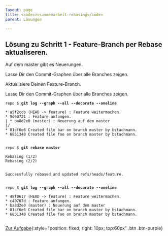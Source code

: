 ```yaml
---
layout: page
title: <code>zusammenarbeit-rebasing</code>
parent: Lösungen

---
```

## Lösung zu Schritt 1 - Feature-Branch per Rebase aktualiseren.

Auf dem master gibt es Neuerungen.

Lasse Dir den Commit-Graphen über alle Branches zeigen.

Aktualisiere Deinen Feature-Branch.

Lasse Dir den Commit-Graphen über alle Branches zeigen.


<pre><code>repo $ <b>git log --graph --all --decorate --oneline</b><br><br>* a5f2ccb (HEAD -&gt; feature) : Feature weitermachen.<br>* 9d60721 : Feature anfangen.<br>| * ba8d2e0 (master) : Neuerung auf dem master<br>|/  <br>* 81cf6e6 Created file bar on branch master by bstachmann.<br>* 6851340 Created file foo on branch master by bstachmann.<br><br></code></pre>



<pre><code>repo $ <b>git rebase master</b><br><br>Rebasing (1/2)<br>Rebasing (2/2)<br><br>                                                                                <br>Successfully rebased and updated refs/heads/feature.<br><br></code></pre>



<pre><code>repo $ <b>git log --graph --all --decorate --oneline</b><br><br>* 48f0617 (HEAD -&gt; feature) : Feature weitermachen.<br>* c40707d : Feature anfangen.<br>* ba8d2e0 (master) : Neuerung auf dem master<br>* 81cf6e6 Created file bar on branch master by bstachmann.<br>* 6851340 Created file foo on branch master by bstachmann.<br><br></code></pre>


[Zur Aufgabe](aufgabe-zusammenarbeit-rebasing.md){:style="position: fixed; right: 10px; top:60px" .btn .btn-purple}


